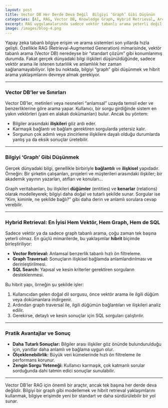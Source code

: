 ```yaml
---
layout: post
title: Vector DB Her Derde Deva Değil  Bilgiyi ‘Graph’ Gibi Düşünün
categories: [AI, RAG, Vector DB, Knowledge Graph, Hybrid Retrieval, Architecture, NLP, Backend, Graph DB, Data Modeling, AI Tools]
excerpt: RAG uygulamalarında sadece vektör tabanlı arama yeterli değil. Bilgiyi ilişkisel (graph) yapı olarak modellemek ve vektör, graph, SQL sorgularını hibrit olarak kullanmak, daha tutarlı ve anlamlı sonuçlar sunar. Bu yazıda, hibrit retrieval mimarisinin püf noktalarını ve pratik avantajlarını anlatıyoruz.
image: /images/blog-4.png
---
```


Yapay zeka tabanlı bilgiye erişim ve arama sistemleri son yıllarda hızla gelişti. Özellikle RAG (Retrieval-Augmented Generation) mimarisinde, vektör tabanlı arama (Vector DB) neredeyse bir “standart çözüm” gibi konumlanmış durumda. Fakat gerçek dünyadaki bilgi ilişkileri düşünüldüğünde, sadece vektör arama ile istenen tutarlılık ve anlamlılık her zaman sağlanamayabiliyor.
İşte bu noktada, bilgiyi “graph” gibi düşünmek ve hibrit arama yaklaşımlarını devreye almak gerekiyor.

---

### Vector DB’ler ve Sınırları

Vector DB’ler, metinleri veya nesneleri “anlamsal” uzayda temsil eder ve benzerliklerine göre arama yapar. Kullanıcı, bir sorgu girdiğinde sistem en yakın vektörleri (yani en alakalı dokümanları) bulur.
Ancak bu yöntem:

* Bilgiler arasındaki **ilişkileri** göz ardı eder.
* Karmaşık bağlantı ve bağlam gerektiren sorgularda yetersiz kalır.
* Sorgunun çok adımlı veya zincirleme ilişkilere dayalı olduğu durumlarda yanlış ya da eksik sonuçlar üretebilir.

---

### Bilgiyi ‘Graph’ Gibi Düşünmek

Gerçek dünyadaki bilgi, genellikle birbiriyle **bağlantılı** ve **ilişkisel** yapıdadır. Örneğin:
Bir şirketin çalışanları, projeleri ve müşterileri arasındaki ilişkiler; bir akademik yayının yazarları, atıfları ve konuları…

Graph veritabanları, bu ilişkileri **düğümler** (entities) ve **kenarlar** (relations) olarak modelleyerek; bilgiyi daha doğal ve tutarlı şekilde sunar.
Sorgular ise “Kim, kiminle, ne şekilde bağlı?” gibi daha derin ve anlamlı sorulara cevap verebilir.

---

### Hybrid Retrieval: En İyisi Hem Vektör, Hem Graph, Hem de SQL

Sadece vektör ya da sadece graph tabanlı arama, çoğu zaman tek başına yeterli olmaz. En güçlü mimarilerde, bu yaklaşımlar **hibrit** biçimde birleştiriliyor:

* **Vector Retrieval:** Anlamsal benzerlik tabanlı hızlı ön filtreleme.
* **Graph Traversal:** Sonuçların ilişkisel bağlamda anlamlandırılması ve derinleştirilmesi.
* **SQL Search:** Yapısal ve kesin kriterler gerektiren sorguların desteklenmesi.

Bu hibrit yapı, örneğin şu şekilde işler:

1. Kullanıcıdan gelen doğal dil sorgusu, önce vektör arama ile ilgili düğüm veya dokümanlara indirgenir.
2. Ardından graph traversal ile, ilgili düğümün bağlantıları ve ilişkileri analiz edilir.
3. Gerekirse, detaylı ve kesin sonuçlar için SQL sorguları çalıştırılır.

---

### Pratik Avantajlar ve Sonuç

* **Daha Tutarlı Sonuçlar:** Bilgiler arası ilişkiler göz önünde bulundurulduğu için, yanıtlar daha anlamlı ve bağlama uygun olur.
* **Ölçeklenebilirlik:** Büyük veri kümelerinde hızlı ön filtreleme ile performans korunur.
* **Zengin Sorgu Yeteneği:** Kullanıcı karmaşık, çok katmanlı sorular sorduğunda dahi tatmin edici sonuçlar sunulabilir.

---

Vector DB’ler RAG için önemli bir araçtır, ancak tek başına her derde deva değildir. Bilgiyi bir graph gibi modellemek ve hibrit retrieval yaklaşımlarını kullanmak, bilgiye erişimde yeni bir standart ve daha sürdürülebilir bir yol sunar.

